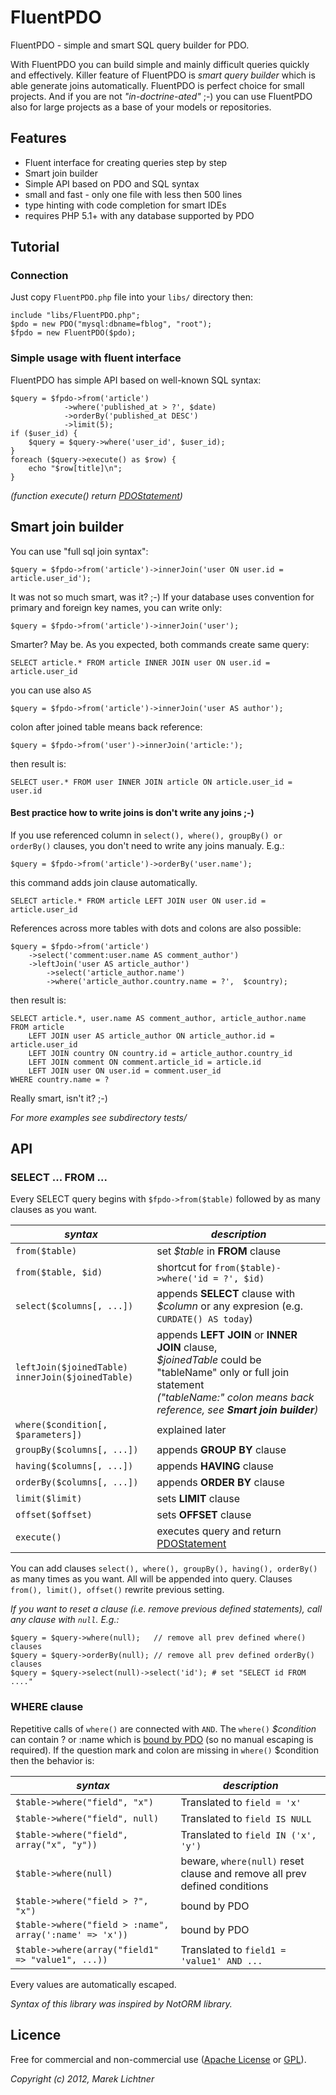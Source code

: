 # FluentPDO

FluentPDO - simple and smart SQL query builder for PDO.

With FluentPDO you can build simple and mainly difficult queries quickly and effectively. Killer feature of FluentPDO is *smart query builder* which is able generate joins automatically. FluentPDO is perfect choice for small projects. And if you are not *"in-doctrine-ated"* ;-) you can use FluentPDO also for large projects as a base of your models or repositories.

## Features

- Fluent interface for creating queries step by step
- Smart join builder
- Simple API based on PDO and SQL syntax
- small and fast - only one file with less then 500 lines
- type hinting with code completion for smart IDEs
- requires PHP 5.1+ with any database supported by PDO

## Tutorial

### Connection

Just copy `FluentPDO.php` file into your `libs/` directory then:

	include "libs/FluentPDO.php";
	$pdo = new PDO("mysql:dbname=fblog", "root");
	$fpdo = new FluentPDO($pdo);
	
### Simple usage with fluent interface

FluentPDO has simple API based on well-known SQL syntax:

	$query = $fpdo->from('article')
				->where('published_at > ?', $date)
				->orderBy('published_at DESC')
				->limit(5);
	if ($user_id) {
		$query = $query->where('user_id', $user_id);
	}
	foreach ($query->execute() as $row) {
		echo "$row[title]\n";
	}

*(function execute() return [PDOStatement](http://www.php.net/manual/en/class.pdostatement.php))*

## Smart join builder

You can use "full sql join syntax":

	$query = $fpdo->from('article')->innerJoin('user ON user.id = article.user_id');

It was not so much smart, was it? ;-) If your database uses convention for primary and foreign key names, you can write only:

	$query = $fpdo->from('article')->innerJoin('user');
		
Smarter? May be. As you expected, both commands create same query:

	SELECT article.* FROM article INNER JOIN user ON user.id = article.user_id
	
you can use also `AS`
	
	$query = $fpdo->from('article')->innerJoin('user AS author');
	
colon after joined table means back reference:

	$query = $fpdo->from('user')->innerJoin('article:');
	
then result is:
	
	SELECT user.* FROM user INNER JOIN article ON article.user_id = user.id
	
#### Best practice how to write joins is don't write any joins ;-)

If you use referenced column in `select(), where(), groupBy() or orderBy()` clauses, you don't need to write any joins manualy. E.g.:

	$query = $fpdo->from('article')->orderBy('user.name');
	
this command adds join clause automatically.

	SELECT article.* FROM article LEFT JOIN user ON user.id = article.user_id

References across more tables with dots and colons are also possible:

	$query = $fpdo->from('article')
		->select('comment:user.name AS comment_author')
		->leftJoin('user AS article_author')
			->select('article_author.name')
			->where('article_author.country.name = ?',  $country);
		
then result is:

	SELECT article.*, user.name AS comment_author, article_author.name 
	FROM article 
    	LEFT JOIN user AS article_author ON article_author.id = article.user_id
    	LEFT JOIN country ON country.id = article_author.country_id
   		LEFT JOIN comment ON comment.article_id = article.id
    	LEFT JOIN user ON user.id = comment.user_id 
	WHERE country.name = ?


Really smart, isn't it? ;-)

*For more examples see subdirectory tests/*

## API

### SELECT ... FROM ...

Every SELECT query begins with `$fpdo->from($table)` followed by as many clauses as you want.

*syntax*                           | *description*
-----------------------------------|-----------------------------------
`from($table)`                     | set *$table* in **FROM** clause 
`from($table, $id)`                | shortcut for `from($table)->where('id = ?', $id)`
`select($columns[, ...])`          | appends **SELECT** clause with *$column* or any expresion (e.g. `CURDATE() AS today`)
`leftJoin($joinedTable)`<br>`innerJoin($joinedTable)` | appends **LEFT JOIN** or **INNER JOIN** clause,<br>*$joinedTable* could be "tableName" only or full join statement <br>*("tableName:" colon means back reference, see **Smart join builder**)*
`where($condition[, $parameters])` | explained later
`groupBy($columns[, ...])`         | appends **GROUP BY** clause
`having($columns[, ...])`          | appends **HAVING** clause
`orderBy($columns[, ...])`         | appends **ORDER BY** clause
`limit($limit)`	                   | sets **LIMIT** clause
`offset($offset)`	               | sets **OFFSET** clause
`execute()`                        | executes query and return [PDOStatement](http://www.php.net/manual/en/class.pdostatement.php)


You can add clauses `select(), where(), groupBy(), having(), orderBy()`
as many times as you want. All will be appended into query. Clauses `from(), limit(), offset()` rewrite previous setting.	

*If you want to reset a clause (i.e. remove previous defined statements), call any clause with `null`. E.g.:*

	$query = $query->where(null);   // remove all prev defined where() clauses
	$query = $query->orderBy(null); // remove all prev defined orderBy() clauses
	$query = $query->select(null)->select('id'); # set "SELECT id FROM ...."
	
### WHERE clause

Repetitive calls of `where()` are connected with `AND`. The `where()` *$condition* can contain ? or :name which is [bound by PDO](http://www.php.net/manual/en/pdostatement.execute.php) (so no manual escaping is required). If the question mark and colon are missing in `where()` $condition then the behavior is:

*syntax*                                  | *description*
------------------------------------------|-----------------------------------
`$table->where("field", "x")`             | Translated to `field = 'x'`
`$table->where("field", null)`            | Translated to `field IS NULL`
`$table->where("field", array("x", "y"))` | Translated to `field IN ('x', 'y')`
`$table->where(null)`                     | beware, `where(null)` reset clause and remove all prev defined conditions
`$table->where("field > ?", "x")`                       | bound by PDO
`$table->where("field > :name", array(':name' => 'x'))` | bound by PDO
`$table->where(array("field1" => "value1", ...))`       | Translated to `field1 = 'value1' AND ...`

Every values are automatically escaped.

*Syntax of this library was inspired by NotORM library.*

## Licence

Free for commercial and non-commercial use ([Apache License](http://www.apache.org/licenses/LICENSE-2.0.html) or [GPL](http://www.gnu.org/licenses/gpl-2.0.html)).

*Copyright (c) 2012, Marek Lichtner*

